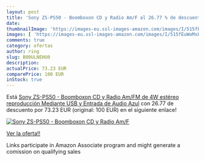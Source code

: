 ```yaml
---
layout: post
title: 'Sony ZS-PS50 - Boomboxon CD y Radio Am/F al 26.77 % de descuento'
date: 
thumbnailImage: 'https://images-eu.ssl-images-amazon.com/images/I/515fEuWoMxL._SL200_.jpg'
images: [ 'https://images-eu.ssl-images-amazon.com/images/I/515fEuWoMxL._SL200_.jpg' ]
comments: true
category: ofertas
author: ring
slug: B00ULNEHU0
description:
actualPrice: 73.23 EUR
comparePrice: 100 EUR
inStock: true
---
```


Está [Sony ZS-PS50 - Boomboxon CD y Radio Am/FM de 4W  estéreo  reproducción Mediante USB y Entrada de Audio   Azul](https://www.amazon.es/dp/B00ULNEHU0/?tag=tolees-21) con 26.77 de descuento por 73.23 EUR (original: 100 EUR) en el siguiente enlace!

[![Sony ZS-PS50 - Boomboxon CD y Radio Am/F](https://images-eu.ssl-images-amazon.com/images/I/515fEuWoMxL._SL200_.jpg)](https://www.amazon.es/dp/B00ULNEHU0/?tag=tolees-21)

[Ver la oferta!!](https://www.amazon.es/dp/B00ULNEHU0/?tag=tolees-21)

Links participate in Amazon Associate program and might generate a comission on qualifying sales


